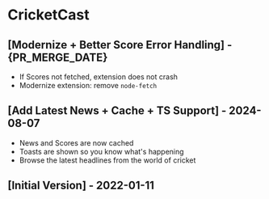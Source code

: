 # CricketCast

## [Modernize + Better Score Error Handling] - {PR_MERGE_DATE}

- If Scores not fetched, extension does not crash
- Modernize extension: remove `node-fetch`

## [Add Latest News + Cache + TS Support] - 2024-08-07

- News and Scores are now cached
- Toasts are shown so you know what's happening
- Browse the latest headlines from the world of cricket

## [Initial Version] - 2022-01-11
